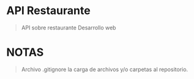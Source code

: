 # API Restaurante

> API sobre restaurante Desarrollo web

# NOTAS

> Archivo .gitignore la carga de archivos y/o carpetas al repositorio.